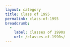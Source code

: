 ```yaml
---
layout: category
title: Class of 1995
permalink: class-of-1995
breadcrumb:
  -
    label: Classes of 1990s
    url: /classes-of-1990s/
---
```

